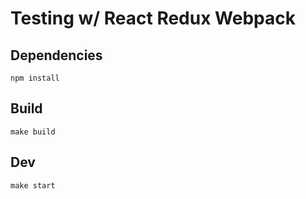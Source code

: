 # Testing w/ React Redux Webpack

## Dependencies

    npm install

## Build

    make build

## Dev

    make start
